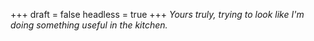 
+++
draft = false
headless = true
+++
_Yours truly, trying to look like I'm doing something useful in the kitchen._
